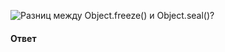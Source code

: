 ![Разниц между `Object.freeze()` и `Object.seal()`?](https://youtu.be/xZLxdts7ZW4?t=374)

#### Ответ

